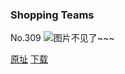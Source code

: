 ### Shopping Teams
No.309
![图片不见了~~~](https://imgs.xkcd.com/comics/shopping_teams.png)

[原址](https://xkcd.com//309) [下载](https://imgs.xkcd.com/comics/shopping_teams.png)

